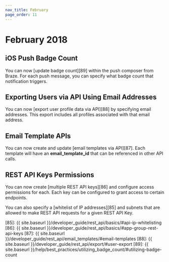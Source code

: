 ```yaml
---
nav_title: February
page_order: 11
---
```

# February 2018

## iOS Push Badge Count

You can now [update badge count][89] within the push composer from Braze.
For each push message, you can specify what badge count that notification triggers.

## Exporting Users via API Using Email Addresses

You can now [export user profile data via API][88] by specifying email addresses.
This export includes all profiles associated with that email address.

## Email Template APIs

You can now create and update [email templates via API][87]. Each template will have an **email_template_id** that can be referenced in other API calls.

## REST API Keys Permissions

You can now create [multiple REST API keys][86] and configure access permissions for each. Each key can be configured to grant access to certain endpoints.

You can also specify a [whitelist of IP addresses][85] and subnets that are allowed to make REST API requests for a given REST API Key.

[85]: {{ site.baseurl }}/developer_guide/rest_api/basics/#api-ip-whitelisting
[86]: {{ site.baseurl }}/developer_guide/rest_api/basics/#app-group-rest-api-keys
[87]: {{ site.baseurl }}/developer_guide/rest_api/email_templates/#email-templates
[88]: {{ site.baseurl }}/developer_guide/rest_api/export/#user-export
[89]: {{ site.baseurl }}/help/best_practices/utilizing_badge_count/#utilizing-badge-count
